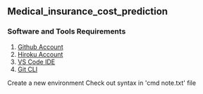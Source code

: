 ## Medical_insurance_cost_prediction

### Software and Tools Requirements
1. [Github Account](https://github.com/)
2. [Hiroku Account](https://www.heroku.com/)
3. [VS Code IDE](https://code.visualstudio.com/)
4. [Git CLI](https://git-scm.com/book/en/v2/Getting-Started-The-Command-Line)


Create a new environment
Check out syntax in 'cmd note.txt' file
